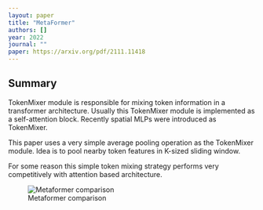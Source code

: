 ```yaml
---
layout: paper
title: "MetaFormer"
authors: []
year: 2022
journal: ""
paper: https://arxiv.org/pdf/2111.11418
---
```


## Summary

TokenMixer module is responsible for mixing token information in a transformer architecture. Usually this TokenMixer module is implemented as a self-attention block. Recently spatial MLPs were introduced as TokenMixer.

This paper uses a very simple average pooling operation as the TokenMixer module. Idea is to pool nearby token features in K-sized sliding window.

For some reason this simple token mixing strategy performs very competitively with attention based architecture. 

<figure class="image-container">
    <img src="{{ '/assets/images/metaformer.png' | relative_url }}" alt="Metaformer comparison" class="paper-image">
    <figcaption class="image-caption">Metaformer comparison</figcaption>
</figure>